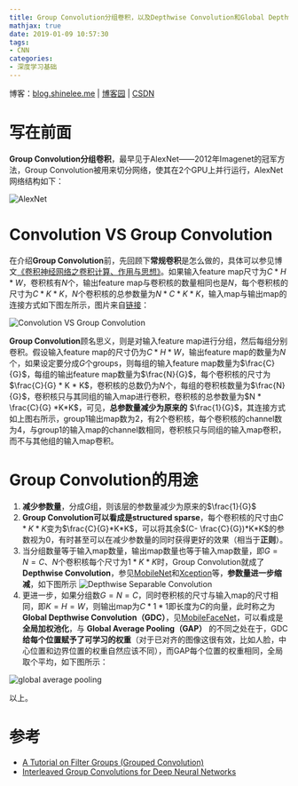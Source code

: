 ```yaml
---
title: Group Convolution分组卷积，以及Depthwise Convolution和Global Depthwise Convolution
mathjax: true
date: 2019-01-09 10:57:30
tags:
- CNN
categories:
- 深度学习基础
---
```



博客：[blog.shinelee.me](https://blog.shinelee.me/) | [博客园](https://www.cnblogs.com/shine-lee/) | [CSDN](https://blog.csdn.net/blogshinelee)

# 写在前面
**Group Convolution分组卷积**，最早见于AlexNet——2012年Imagenet的冠军方法，Group Convolution被用来切分网络，使其在2个GPU上并行运行，AlexNet网络结构如下：

![AlexNet](https://s2.ax1x.com/2019/01/08/FLPm1P.png)

# Convolution VS Group Convolution

在介绍**Group Convolution**前，先回顾下**常规卷积**是怎么做的，具体可以参见博文[《卷积神经网络之卷积计算、作用与思想》](https://blog.shinelee.me/2018/11-08-%E5%8D%B7%E7%A7%AF%E7%A5%9E%E7%BB%8F%E7%BD%91%E7%BB%9C%E4%B9%8B%E5%8D%B7%E7%A7%AF%E8%AE%A1%E7%AE%97%E3%80%81%E4%BD%9C%E7%94%A8%E4%B8%8E%E6%80%9D%E6%83%B3.html)。如果输入feature map尺寸为$C*H*W$，卷积核有$N$个，输出feature map与卷积核的数量相同也是$N$，每个卷积核的尺寸为$C*K*K$，$N$个卷积核的总参数量为$N*C*K*K$，输入map与输出map的连接方式如下图左所示，图片来自[链接](https://www.researchgate.net/figure/The-transformations-within-a-layer-in-DenseNets-left-and-CondenseNets-at-training-time_fig2_321325862)：

![Convolution VS Group Convolution](https://s2.ax1x.com/2019/01/08/FLPc1x.png)

**Group Convolution**顾名思义，则是对输入feature map进行分组，然后每组分别卷积。假设输入feature map的尺寸仍为$C*H*W$，输出feature map的数量为$N$个，如果设定要分成$G$个groups，则每组的输入feature map数量为$\frac{C}{G}$，每组的输出feature map数量为$\frac{N}{G}$，每个卷积核的尺寸为$\frac{C}{G} * K * K$，卷积核的总数仍为$N$个，每组的卷积核数量为$\frac{N}{G}$，卷积核只与其同组的输入map进行卷积，卷积核的总参数量为$N * \frac{C}{G} *K*K$，可见，**总参数量减少为原来的** $\frac{1}{G}$，其连接方式如上图右所示，group1输出map数为2，有2个卷积核，每个卷积核的channel数为4，与group1的输入map的channel数相同，卷积核只与同组的输入map卷积，而不与其他组的输入map卷积。

# Group Convolution的用途

 1. **减少参数量**，分成$G$组，则该层的参数量减少为原来的$\frac{1}{G}$
 2. **Group Convolution可以看成是structured sparse**，每个卷积核的尺寸由$C*K*K$变为$\frac{C}{G}*K*K$，可以将其余$(C- \frac{C}{G})*K*K$的参数视为0，有时甚至可以在减少参数量的同时获得更好的效果（相当于**正则**）。
 3. 当分组数量等于输入map数量，输出map数量也等于输入map数量，即$G=N=C$、$N$个卷积核每个尺寸为$1*K*K$时，Group Convolution就成了**Depthwise Convolution**，参见[MobileNet](https://arxiv.org/abs/1704.04861)和[Xception](https://arxiv.org/abs/1610.02357)等，**参数量进一步缩减**，如下图所示
 ![Depthwise Separable Convolution](https://s2.ax1x.com/2019/01/08/FLkxED.png)
 4. 更进一步，如果分组数$G=N=C$，同时卷积核的尺寸与输入map的尺寸相同，即$K=H=W$，则输出map为$C*1*1$即长度为$C$的向量，此时称之为**Global Depthwise Convolution（GDC）**，见[MobileFaceNet](https://arxiv.org/abs/1804.07573)，可以看成是**全局加权池化**，与 **Global Average Pooling（GAP）** 的不同之处在于，GDC **给每个位置赋予了可学习的权重**（对于已对齐的图像这很有效，比如人脸，中心位置和边界位置的权重自然应该不同），而GAP每个位置的权重相同，全局取个平均，如下图所示：

![global average pooling](https://s2.ax1x.com/2019/01/08/FLEneK.png)

以上。

# 参考
- [A Tutorial on Filter Groups (Grouped Convolution)](https://blog.yani.io/filter-group-tutorial/)
- [Interleaved Group Convolutions for Deep Neural Networks](https://edu.csdn.net/course/play/8320/171433?s=1)